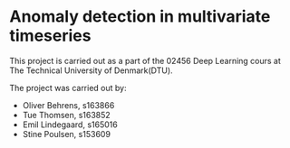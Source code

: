 # Anomaly detection in multivariate timeseries

This project is carried out as a part of the 02456 Deep Learning cours at The Technical University of Denmark(DTU). 

The project was carried out by: 
* Oliver Behrens, s163866
* Tue Thomsen, s163852
* Emil Lindegaard, s165016
* Stine Poulsen, s153609
